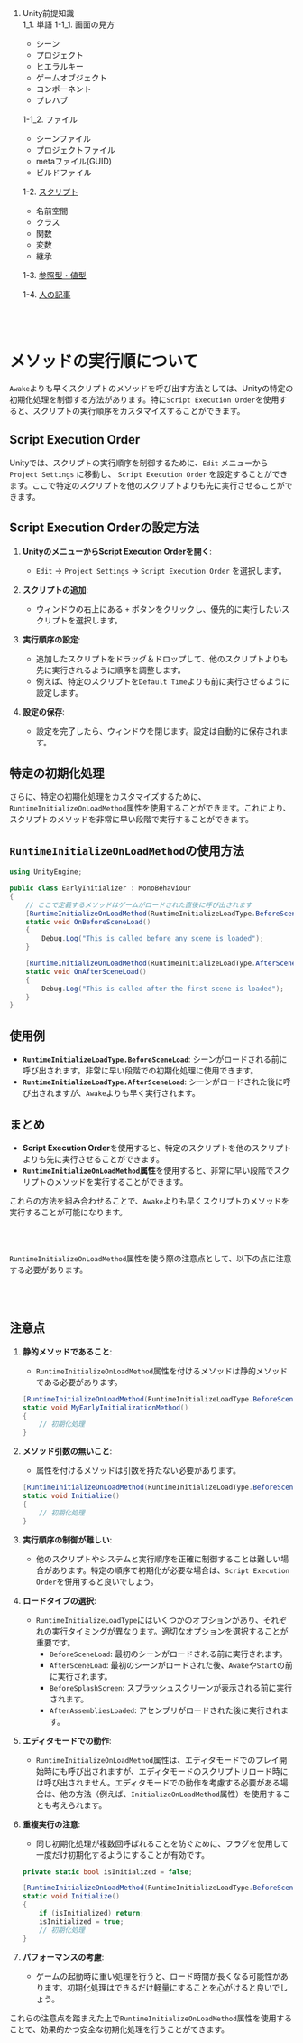 1. Unity前提知識  
   1_1. 単語
      1-1_1. 画面の見方
      - シーン
      - プロジェクト
      - ヒエラルキー
      - ゲームオブジェクト
      - コンポーネント
      - プレハブ  

      1-1_2. ファイル     
      - シーンファイル
      - プロジェクトファイル
      - metaファイル(GUID)
      - ビルドファイル

      

   1-2. [スクリプト](https://drive.google.com/drive/folders/1wERc8OBgpYX3IYyQwG1kEKyiMEyuSYhc)
     - 名前空間
     - クラス
     - 関数
     - 変数
     - 継承  
        
   1-3. [参照型・値型](1_4/1_4.md)

   1-4. <a href="   https://tempura-kingdom.jp/unity_learn/" target="_blank">人の記事</a>



<br>

<br>

# メソッドの実行順について

`Awake`よりも早くスクリプトのメソッドを呼び出す方法としては、Unityの特定の初期化処理を制御する方法があります。特に`Script Execution Order`を使用すると、スクリプトの実行順序をカスタマイズすることができます。

## Script Execution Order

Unityでは、スクリプトの実行順序を制御するために、`Edit` メニューから `Project Settings` に移動し、 `Script Execution Order` を設定することができます。ここで特定のスクリプトを他のスクリプトよりも先に実行させることができます。

## Script Execution Orderの設定方法

1. **UnityのメニューからScript Execution Orderを開く**:
   - `Edit` → `Project Settings` → `Script Execution Order` を選択します。

2. **スクリプトの追加**:
   - ウィンドウの右上にある `+` ボタンをクリックし、優先的に実行したいスクリプトを選択します。

3. **実行順序の設定**:
   - 追加したスクリプトをドラッグ＆ドロップして、他のスクリプトよりも先に実行されるように順序を調整します。
   - 例えば、特定のスクリプトを`Default Time`よりも前に実行させるように設定します。

4. **設定の保存**:
   - 設定を完了したら、ウィンドウを閉じます。設定は自動的に保存されます。

## 特定の初期化処理

さらに、特定の初期化処理をカスタマイズするために、`RuntimeInitializeOnLoadMethod`属性を使用することができます。これにより、スクリプトのメソッドを非常に早い段階で実行することができます。

## `RuntimeInitializeOnLoadMethod`の使用方法

```csharp
using UnityEngine;

public class EarlyInitializer : MonoBehaviour
{
    // ここで定義するメソッドはゲームがロードされた直後に呼び出されます
    [RuntimeInitializeOnLoadMethod(RuntimeInitializeLoadType.BeforeSceneLoad)]
    static void OnBeforeSceneLoad()
    {
        Debug.Log("This is called before any scene is loaded");
    }

    [RuntimeInitializeOnLoadMethod(RuntimeInitializeLoadType.AfterSceneLoad)]
    static void OnAfterSceneLoad()
    {
        Debug.Log("This is called after the first scene is loaded");
    }
}
```

## 使用例

- **`RuntimeInitializeLoadType.BeforeSceneLoad`**: シーンがロードされる前に呼び出されます。非常に早い段階での初期化処理に使用できます。
- **`RuntimeInitializeLoadType.AfterSceneLoad`**: シーンがロードされた後に呼び出されますが、`Awake`よりも早く実行されます。

## まとめ

- **Script Execution Order**を使用すると、特定のスクリプトを他のスクリプトよりも先に実行させることができます。
- **`RuntimeInitializeOnLoadMethod`属性**を使用すると、非常に早い段階でスクリプトのメソッドを実行することができます。

これらの方法を組み合わせることで、`Awake`よりも早くスクリプトのメソッドを実行することが可能になります。


<br>

<br>

`RuntimeInitializeOnLoadMethod`属性を使う際の注意点として、以下の点に注意する必要があります。

<br>

<br>

## 注意点

1. **静的メソッドであること**:
   - `RuntimeInitializeOnLoadMethod`属性を付けるメソッドは静的メソッドである必要があります。
   ```csharp
   [RuntimeInitializeOnLoadMethod(RuntimeInitializeLoadType.BeforeSceneLoad)]
   static void MyEarlyInitializationMethod()
   {
       // 初期化処理
   }
   ```

2. **メソッド引数の無いこと**:
   - 属性を付けるメソッドは引数を持たない必要があります。
   ```csharp
   [RuntimeInitializeOnLoadMethod(RuntimeInitializeLoadType.BeforeSceneLoad)]
   static void Initialize()
   {
       // 初期化処理
   }
   ```

3. **実行順序の制御が難しい**:
   - 他のスクリプトやシステムと実行順序を正確に制御することは難しい場合があります。特定の順序で初期化が必要な場合は、`Script Execution Order`を併用すると良いでしょう。

4. **ロードタイプの選択**:
   - `RuntimeInitializeLoadType`にはいくつかのオプションがあり、それぞれの実行タイミングが異なります。適切なオプションを選択することが重要です。
     - `BeforeSceneLoad`: 最初のシーンがロードされる前に実行されます。
     - `AfterSceneLoad`: 最初のシーンがロードされた後、`Awake`や`Start`の前に実行されます。
     - `BeforeSplashScreen`: スプラッシュスクリーンが表示される前に実行されます。
     - `AfterAssembliesLoaded`: アセンブリがロードされた後に実行されます。

5. **エディタモードでの動作**:
   - `RuntimeInitializeOnLoadMethod`属性は、エディタモードでのプレイ開始時にも呼び出されますが、エディタモードのスクリプトリロード時には呼び出されません。エディタモードでの動作を考慮する必要がある場合は、他の方法（例えば、`InitializeOnLoadMethod`属性）を使用することも考えられます。

6. **重複実行の注意**:
   - 同じ初期化処理が複数回呼ばれることを防ぐために、フラグを使用して一度だけ初期化するようにすることが有効です。
   ```csharp
   private static bool isInitialized = false;

   [RuntimeInitializeOnLoadMethod(RuntimeInitializeLoadType.BeforeSceneLoad)]
   static void Initialize()
   {
       if (isInitialized) return;
       isInitialized = true;
       // 初期化処理
   }
   ```

7. **パフォーマンスの考慮**:
   - ゲームの起動時に重い処理を行うと、ロード時間が長くなる可能性があります。初期化処理はできるだけ軽量にすることを心がけると良いでしょう。

これらの注意点を踏まえた上で`RuntimeInitializeOnLoadMethod`属性を使用することで、効果的かつ安全な初期化処理を行うことができます。
